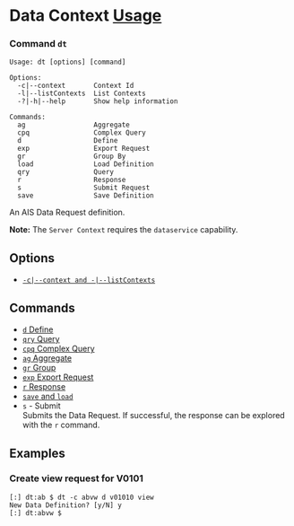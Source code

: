 # Data Context [Usage](../README.md#commands)
### Command `dt`
```
Usage: dt [options] [command]

Options:
  -c|--context       Context Id
  -l|--listContexts  List Contexts
  -?|-h|--help       Show help information

Commands:
  ag                 Aggregate
  cpq                Complex Query
  d                  Define
  exp                Export Request
  gr                 Group By
  load               Load Definition
  qry                Query
  r                  Response
  s                  Submit Request
  save               Save Definition
```
An AIS Data Request definition.

**Note:** The `Server Context` requires the `dataservice` capability.

## Options
- [`-c|--context and -|--listContexts`](./opt-context-and-list.md)

## Commands
- [`d` Define](./cmd-dt-d.md)
- [`qry` Query](./cmd-qry.md)
- [`cpq` Complex Query](./cmd-cpq.md)
- [`ag` Aggregate](./cmd-ag.md)
- [`gr` Group](./cmd-gr.md)
- [`exp` Export Request](./cmd-exp.md)
- [`r` Response](./cmd-r.md)
- [`save` and `load`](./cmd-save-and-load.md)
- `s` - Submit  
Submits the Data Request. If successful, the response can be explored with the `r` command.

## Examples

### Create view request for V0101
```
[:] dt:ab $ dt -c abvw d v01010 view           
New Data Definition? [y/N] y
[:] dt:abvw $
```
